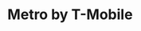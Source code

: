 ---
title: "Metro by T-Mobile"
url: /saint-petersburg/metro-by-t-mobile-4th-street-north/
shop: Handy
---